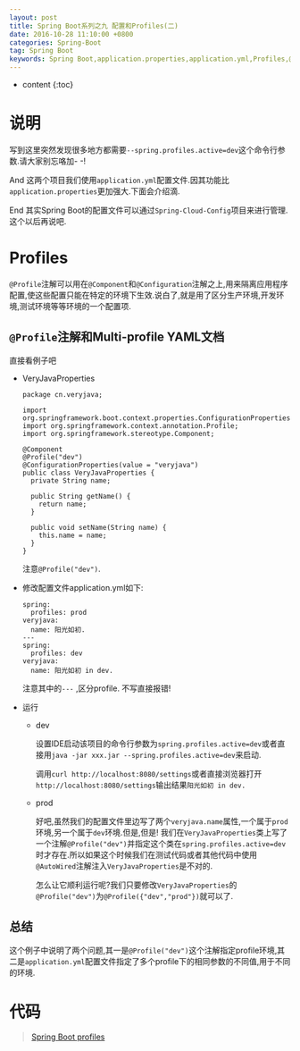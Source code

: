 ```yaml
---
layout: post
title: Spring Boot系列之九 配置和Profiles(二)
date: 2016-10-28 11:10:00 +0800
categories: Spring-Boot
tag: Spring Boot
keywords: Spring Boot,application.properties,application.yml,Profiles,@Profile
---
```


* content
{:toc}

说明
====
写到这里突然发现很多地方都需要`--spring.profiles.active=dev`这个命令行参数.请大家别忘咯加- -!

And 这两个项目我们使用`application.yml`配置文件.因其功能比`application.properties`更加强大.下面会介绍滴.

End 其实Spring Boot的配置文件可以通过`Spring-Cloud-Config`项目来进行管理.这个以后再说吧.

Profiles
====
`@Profile`注解可以用在`@Component`和`@Configuration`注解之上,用来隔离应用程序配置,使这些配置只能在特定的环境下生效.说白了,就是用了区分生产环境,开发环境,测试环境等等环境的一个配置项.

## `@Profile`注解和Multi-profile YAML文档

直接看例子吧

* VeryJavaProperties

      package cn.veryjava;

      import org.springframework.boot.context.properties.ConfigurationProperties;
      import org.springframework.context.annotation.Profile;
      import org.springframework.stereotype.Component;

      @Component
      @Profile("dev")
      @ConfigurationProperties(value = "veryjava")
      public class VeryJavaProperties {
        private String name;

        public String getName() {
          return name;
        }

        public void setName(String name) {
          this.name = name;
        }
      }

  注意`@Profile("dev")`.

* 修改配置文件application.yml如下:

      spring:
        profiles: prod
      veryjava:
        name: 阳光如初.
      ---
      spring:
        profiles: dev
      veryjava:
        name: 阳光如初 in dev.

  注意其中的`---` ,区分profile. 不写直接报错!

* 运行

  * dev

    设置IDE启动该项目的命令行参数为`spring.profiles.active=dev`或者直接用`java -jar xxx.jar --spring.profiles.active=dev`来启动.

    调用`curl http://localhost:8080/settings`或者直接浏览器打开`http://localhost:8080/settings`输出结果`阳光如初 in dev.`

  * prod

    好吧,虽然我们的配置文件里边写了两个`veryjava.name`属性,一个属于`prod`环境,另一个属于`dev`环境.但是,但是! 我们在`VeryJavaProperties`类上写了一个注解`@Profile("dev")`并指定这个类在`spring.profiles.active=dev`时才存在.所以如果这个时候我们在测试代码或者其他代码中使用`@AutoWired`注解注入`VeryJavaProperties`是不对的.

    怎么让它顺利运行呢?我们只要修改`VeryJavaProperties`的`@Profile("dev")`为`@Profile({"dev","prod"})`就可以了.

## 总结

  这个例子中说明了两个问题,其一是`@Profile("dev")`这个注解指定profile环境,其二是`application.yml`配置文件指定了多个profile下的相同参数的不同值,用于不同的环境.

代码
===
> [Spring Boot profiles](https://github.com/sunshineasbefore/veryjava.spring.boot/tree/master/profiles)
